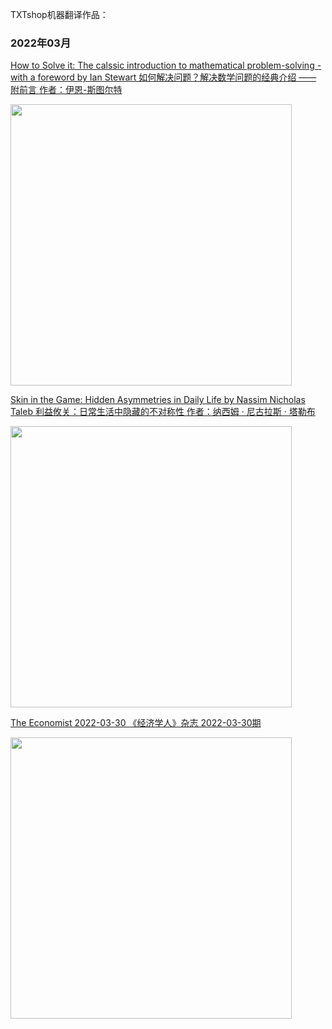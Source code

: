 TXTshop机器翻译作品：

### 2022年03月

[How to Solve it: The calssic introduction to mathematical problem-solving - with a foreword
by Ian Stewart
如何解决问题？解决数学问题的经典介绍 —— 附前言
作者：伊恩-斯图尔特](https://txtshop.github.io/books/b29_how_to_solve_it/en_zh.html)

<a href='https://txtshop.github.io/books/b29_how_to_solve_it/en_zh.html'><img src="https://txtshop.github.io/books/b29_how_to_solve_it/cover.jpg" style="width:450px;" />

[Skin in the Game: Hidden Asymmetries in Daily Life
by Nassim Nicholas Taleb
利益攸关：日常生活中隐藏的不对称性
作者：纳西姆 · 尼古拉斯 · 塔勒布](https://txtshop.github.io/books/b28_skin_in_the_game/en_zh.html)

<a href='https://txtshop.github.io/books/b28_skin_in_the_game/en_zh.html'><img src="https://txtshop.github.io/books/b28_skin_in_the_game/cover.jpg" style="width:450px;" /></a>

[The Economist 2022-03-30
《经济学人》杂志 2022-03-30期](https://txtshop.github.io/books/b30_the_economist/20220330/en_zh.html)

<a href='https://txtshop.github.io/books/b30_the_economist/20220330/en_zh.html'><img src="https://txtshop.github.io/books/b30_the_economist/20220330/cover.jpg" style="width:450px;" />